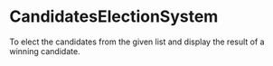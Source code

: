 # CandidatesElectionSystem
To elect the candidates from the given list and display the result of a winning candidate.
